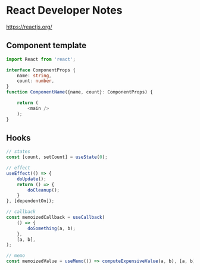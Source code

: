 # React Developer Notes

https://reactjs.org/

## Component template
``` ts
import React from 'react';

interface ComponentProps {
    name: string,
    count: number,
}
function ComponentName({name, count}: ComponentProps) {

    return (
        <main />
    );
}
```

## Hooks
``` ts
// states
const [count, setCount] = useState(0);

// effect
useEffect(() => {
    doUpdate();
    return () => {
        doCleanup();
    }
}, [dependentOn]);

// callback
const memoizedCallback = useCallback(
    () => {
        doSomething(a, b);
    },
    [a, b],
);

// memo
const memoizedValue = useMemo(() => computeExpensiveValue(a, b), [a, b]);

```

